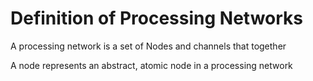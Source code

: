 # Definition of Processing Networks

A processing network is a set of Nodes and channels that together 

A node represents an abstract, atomic node in a processing network